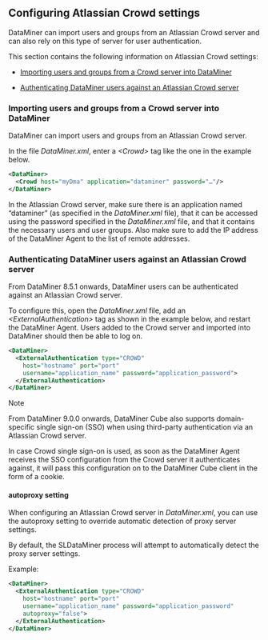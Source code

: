 ## Configuring Atlassian Crowd settings

DataMiner can import users and groups from an Atlassian Crowd server and can also rely on this type of server for user authentication.

This section contains the following information on Atlassian Crowd settings:

- [Importing users and groups from a Crowd server into DataMiner](#importing-users-and-groups-from-a-crowd-server-into-dataminer)

- [Authenticating DataMiner users against an Atlassian Crowd server](#authenticating-dataminer-users-against-an-atlassian-crowd-server)

### Importing users and groups from a Crowd server into DataMiner

DataMiner can import users and groups from an Atlassian Crowd server.

In the file *DataMiner.xml*, enter a *\<Crowd>* tag like the one in the example below.

```xml
<DataMiner>                                               
  <Crowd host="myDma" application="dataminer" password="…"/>
</DataMiner>                                              
```

In the Atlassian Crowd server, make sure there is an application named “dataminer” (as specified in the *DataMiner.xml* file), that it can be accessed using the password specified in the *DataMiner.xml* file, and that it contains the necessary users and user groups. Also make sure to add the IP address of the DataMiner Agent to the list of remote addresses.

### Authenticating DataMiner users against an Atlassian Crowd server

From DataMiner 8.5.1 onwards, DataMiner users can be authenticated against an Atlassian Crowd server.

To configure this, open the *DataMiner.xml* file, add an *\<ExternalAuthentication>* tag as shown in the example below, and restart the DataMiner Agent. Users added to the Crowd server and imported into DataMiner should then be able to log on.

```xml
<DataMiner>                                                
  <ExternalAuthentication type="CROWD"                       
    host="hostname" port="port"                                 
    username="application_name" password="application_password">
  </ExternalAuthentication>                                  
</DataMiner>                                               
```

> [!NOTE]
> From DataMiner 9.0.0 onwards, DataMiner Cube also supports domain-specific single sign-on (SSO) when using third-party authentication via an Atlassian Crowd server. 
>
> In case Crowd single sign-on is used, as soon as the DataMiner Agent receives the SSO configuration from the Crowd server it authenticates against, it will pass this configuration on to the DataMiner Cube client in the form of a cookie.

#### autoproxy setting

When configuring an Atlassian Crowd server in *DataMiner.xml*, you can use the autoproxy setting to override automatic detection of proxy server settings.

By default, the SLDataMiner process will attempt to automatically detect the proxy server settings.

Example:

```xml
<DataMiner>                                               
  <ExternalAuthentication type="CROWD"                      
    host="hostname" port="port"                                
    username="application_name" password="application_password"
    autoproxy="false">                                         
  </ExternalAuthentication>                                 
</DataMiner>                                              
```
